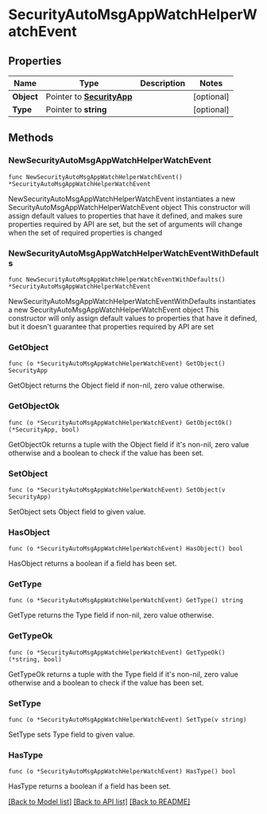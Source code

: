 # SecurityAutoMsgAppWatchHelperWatchEvent

## Properties

Name | Type | Description | Notes
------------ | ------------- | ------------- | -------------
**Object** | Pointer to [**SecurityApp**](securityApp.md) |  | [optional] 
**Type** | Pointer to **string** |  | [optional] 

## Methods

### NewSecurityAutoMsgAppWatchHelperWatchEvent

`func NewSecurityAutoMsgAppWatchHelperWatchEvent() *SecurityAutoMsgAppWatchHelperWatchEvent`

NewSecurityAutoMsgAppWatchHelperWatchEvent instantiates a new SecurityAutoMsgAppWatchHelperWatchEvent object
This constructor will assign default values to properties that have it defined,
and makes sure properties required by API are set, but the set of arguments
will change when the set of required properties is changed

### NewSecurityAutoMsgAppWatchHelperWatchEventWithDefaults

`func NewSecurityAutoMsgAppWatchHelperWatchEventWithDefaults() *SecurityAutoMsgAppWatchHelperWatchEvent`

NewSecurityAutoMsgAppWatchHelperWatchEventWithDefaults instantiates a new SecurityAutoMsgAppWatchHelperWatchEvent object
This constructor will only assign default values to properties that have it defined,
but it doesn't guarantee that properties required by API are set

### GetObject

`func (o *SecurityAutoMsgAppWatchHelperWatchEvent) GetObject() SecurityApp`

GetObject returns the Object field if non-nil, zero value otherwise.

### GetObjectOk

`func (o *SecurityAutoMsgAppWatchHelperWatchEvent) GetObjectOk() (*SecurityApp, bool)`

GetObjectOk returns a tuple with the Object field if it's non-nil, zero value otherwise
and a boolean to check if the value has been set.

### SetObject

`func (o *SecurityAutoMsgAppWatchHelperWatchEvent) SetObject(v SecurityApp)`

SetObject sets Object field to given value.

### HasObject

`func (o *SecurityAutoMsgAppWatchHelperWatchEvent) HasObject() bool`

HasObject returns a boolean if a field has been set.

### GetType

`func (o *SecurityAutoMsgAppWatchHelperWatchEvent) GetType() string`

GetType returns the Type field if non-nil, zero value otherwise.

### GetTypeOk

`func (o *SecurityAutoMsgAppWatchHelperWatchEvent) GetTypeOk() (*string, bool)`

GetTypeOk returns a tuple with the Type field if it's non-nil, zero value otherwise
and a boolean to check if the value has been set.

### SetType

`func (o *SecurityAutoMsgAppWatchHelperWatchEvent) SetType(v string)`

SetType sets Type field to given value.

### HasType

`func (o *SecurityAutoMsgAppWatchHelperWatchEvent) HasType() bool`

HasType returns a boolean if a field has been set.


[[Back to Model list]](../README.md#documentation-for-models) [[Back to API list]](../README.md#documentation-for-api-endpoints) [[Back to README]](../README.md)


